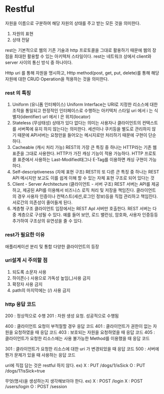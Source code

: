 
# Restful 
자원을 이름으로 구분하여 해당 자원의 상태를 주고 받는 모든 것을 의미한다.
1. 자원의 표현
2. 상태 전달

rest는 기본적으로 웹의 기존 기술과 http 프로토콜을 그대로 활용하기 때문에 웹의 장점을 최대한 활용할 수 있는 아키텍처 스타일이다.
rest는 네트워크 상에서 client와 server 사이의 통신 방식 중 하나이다.

Http uri 를 통해 자원을 명시하고, Http method(post, get, put, delete)를 통해 해당 자원에 대한 CRUD Operation을 적용하는 것을 의미한다.

### rest 의 특징
1. Uniform (유니폼 인터페이스)
Uniform Interface는 URI로 지정한 리소스에 대한 조작을 통일되고 한정적인 인터페이스로 수행하는 아키텍처 스타일
uri 에서 i 는 식별자(identifier)
url 에서 l 은 위치(locator)
2. Stateless (무상태성)
상태가 있다 없다는 의미는 사용자나 클라이언트의 컨택스트를 서버쪽에 유지 하지 않는다는 의미한다.
세션이나 쿠키등을 별도로 관리하지 않기 때문에 API서버는 요청만을 들어오는 메시지로만 처리하기 때문에 구현이 단순하다.
3. Cacheable (캐시 처리 가능)
REST의 가장 큰 특징 중 하나는 HTTP라는 기존 웹표준을 그대로 사용한다.
HTTP가 가진 캐싱 기능이 적용 가능하다. HTTP 프로토콜 표준에서 사용하는 Last-Modified태그나 E-Tag를 이용하면 캐싱 구현이 가능하다.
4. Self-descriptiveness (자체 표현 구조)
REST의 또 다른 큰 특징 중 하나는 REST API 메시지만 보고도 이를 쉽게 이해 할 수 있는 자체 표현 구조로 되어 있다는 것
5. Client - Server Architecture (클라이언트 - 서버 구조)
REST 서버는 API를 제공하고, 제공된 API를 이용해서 비즈니스 로직 처리 및 저장을 책임진다.
클라이언트의 경우 사용자 인증이나 컨택스트(세션,로그인 정보)등을 직접 관리하고 책임진다.
서로간의 의존성이 줄어들게 된다.
6. 계층형 구조
클라이언트 입장에서는 REST ApI 서버만 호출한다.
REST 서버는 다중 계층으로 구성될 수 있다. 예를 들어 보안, 로드 밸런싱, 암호화, 사용자 인증등등 추가하여 구조상의 유연성을 줄 수 있다.

### rest가 필요한 이유
애플리케이션 분리 및 통합
다양한 클라이언트의 등장

### uri설계 시 주의할 점
1. 되도록 소문자 사용
2. 하이픈(-) 사용으로 가독성 높임(_)사용 금지
3. 확장자 사용 금지
4. path의 마지막에는 (/) 사용 금지

### http 응답 코드

200 : 정상적으로 수행
201 : 자원 생성 요청. 성공적으로 수행됨

400 : 클라이언트 요청이 부적절할 경우 응답 코드
401 : 클라이언트가 권한이 없는 자원을 요청하였을 때 응답 코드
403 : 보호되는 자원을 요청하였을 때 응답 코드
405 : 클라이언트가 요청한 리소스에는 사용 불가능한 Method를 이용했을 때 응답 코드

301 : 클라이언트가 요청한 리소스에 대한 uri 가 변경되었을 때 응답 코드
500 : 서버에 뭔가 문제가 있을 때 사용하는 응답 코드


uri에 직접 담는 것은 restful 하지 않다.
ex)
X : PUT /dogs/1/isSick
O : PUT /dogs/1?isSick=true 

무엇(명사)을 생성하는지 생각해보아야 한다.
ex)
X : POST /login
X : POST /users/login
O : POST /session
